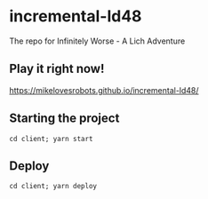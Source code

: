 # incremental-ld48

The repo for Infinitely Worse - A Lich Adventure

## Play it right now!

https://mikelovesrobots.github.io/incremental-ld48/

## Starting the project

`cd client; yarn start`

## Deploy

`cd client; yarn deploy`


